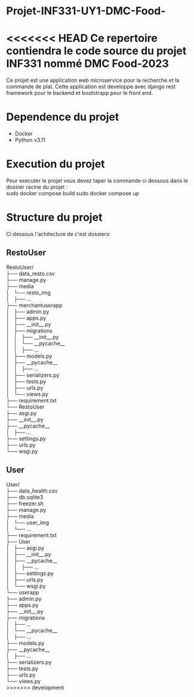 # Projet-INF331-UY1-DMC-Food-
<<<<<<< HEAD
Ce repertoire contiendra le code source du projet INF331 nommé DMC Food-2023
=======
Ce projet est une application web microservice pour la recherche et la commande de plat.
Cette application est developpe avec django rest framework pour le backend et bootstrapp pour le front end. 

# Dependence du projet
- Docker </br>
- Python v3.11 </br>

# Execution du projet 
Pour executer le projet vous devez taper la commande ci dessous dans le dossier racine du projet :</br>
sudo docker compose build
sudo docker compose up


# Structure du projet
Ci dessous l'achitecture de c'est dossiers: 
<h2>RestoUser</h2>
RestoUser/</br>
├── data_resto.csv</br>
├── manage.py</br>
├── media</br>
│   └── resto_img</br>
│       ├── ...</br>
├── merchantuserapp</br>
│   ├── admin.py</br>
│   ├── apps.py</br>
│   ├── __init__.py</br>
│   ├── migrations</br>
│   │   ├── __init__.py</br>
│   │   └── __pycache__</br>
│   │       ├── ...</br>
│   ├── models.py</br>
│   ├── __pycache__</br>
│   │   ├── ...</br>
│   ├── serializers.py</br>
│   ├── tests.py</br>
│   ├── urls.py</br>
│   └── views.py</br>
├── requirement.txt</br>
└── RestoUser</br>
    ├── asgi.py</br>
    ├── __init__.py</br>
    ├── __pycache__</br>
    │   ├── ...</br>
    ├── settings.py</br>
    ├── urls.py</br>
    └── wsgi.py</br>

<h2>User</h2>
User/</br>
├── data_health.csv</br>
├── db.sqlite3</br>
├── freezer.sh</br>
├── manage.py</br>
├── media</br>
│   └── user_img</br>
│       └── ...</br>
├── requirement.txt</br>
├── User</br>
│   ├── asgi.py</br>
│   ├── __init__.py</br>
│   ├── __pycache__</br>
│   │   ├── ...</br>
│   ├── settings.py</br>
│   ├── urls.py</br>
│   └── wsgi.py</br>
└── userapp</br>
    ├── admin.py</br>
    ├── apps.py</br>
    ├── __init__.py</br>
    ├── migrations</br>
    │   ├── ...</br>
    │   └── __pycache__</br>
    │       ├── ...</br>
    ├── models.py</br>
    ├── __pycache__</br>
    │   ├── ...</br>
    ├── serializers.py</br>
    ├── tests.py</br>
    ├── urls.py</br>
    └── views.py</br>
>>>>>>> development
